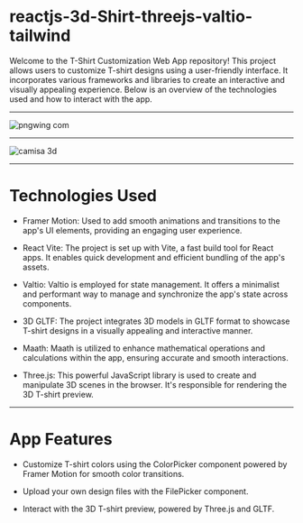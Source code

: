 # reactjs-3d-Shirt-threejs-valtio-tailwind

Welcome to the T-Shirt Customization Web App repository! This project allows users to customize T-shirt designs using a user-friendly interface. 
It incorporates various frameworks and libraries to create an interactive and visually appealing experience. 
Below is an overview of the technologies used and how to interact with the app.

<hr/>

![pngwing com](https://github.com/DiegoGarea/reactjs-3d-Shirt-threejs-valtio-tailwind/assets/124759506/0cb954af-2304-412c-8451-57427f27f7a8)

<hr/>

![camisa 3d](https://github.com/DiegoGarea/reactjs-3d-Shirt-threejs-valtio-tailwind/assets/124759506/504c702e-5f29-4ed7-92f0-f0f4bd83a097)

<hr/>

# Technologies Used

- Framer Motion: Used to add smooth animations and transitions to the app's UI elements, providing an engaging user experience.

- React Vite: The project is set up with Vite, a fast build tool for React apps. It enables quick development and efficient bundling of the app's assets.

- Valtio: Valtio is employed for state management. It offers a minimalist and performant way to manage and synchronize the app's state across components.

- 3D GLTF: The project integrates 3D models in GLTF format to showcase T-shirt designs in a visually appealing and interactive manner.

- Maath: Maath is utilized to enhance mathematical operations and calculations within the app, ensuring accurate and smooth interactions.

- Three.js: This powerful JavaScript library is used to create and manipulate 3D scenes in the browser. It's responsible for rendering the 3D T-shirt preview.

<hr/>

# App Features

- Customize T-shirt colors using the ColorPicker component powered by Framer Motion for smooth color transitions.

- Upload your own design files with the FilePicker component.

- Interact with the 3D T-shirt preview, powered by Three.js and GLTF.
